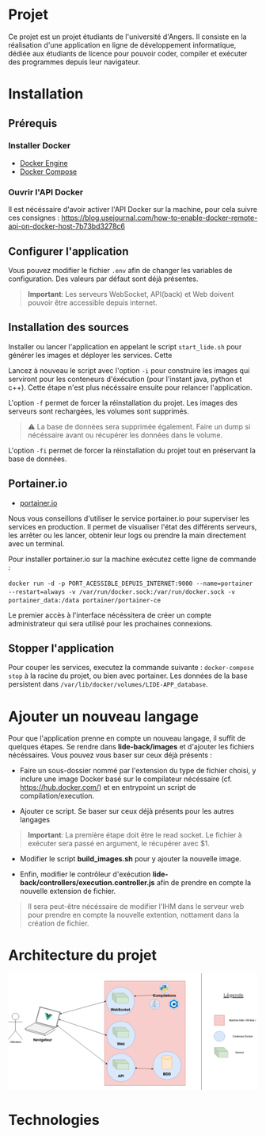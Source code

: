 # Projet

Ce projet est un projet étudiants de l'université d'Angers. Il consiste en la réalisation d'une application en ligne de développement informatique, dédiée aux étudiants de licence pour pouvoir coder, compiler et exécuter des programmes depuis leur navigateur.

# Installation
## Prérequis
### Installer Docker
- [Docker Engine](https://docs.docker.com/engine/install/)
- [Docker Compose](https://docs.docker.com/compose/install/)

### Ouvrir l'API Docker
Il est nécéssaire d'avoir activer l'API Docker sur la machine, pour cela suivre ces consignes :
https://blog.usejournal.com/how-to-enable-docker-remote-api-on-docker-host-7b73bd3278c6 


## Configurer l'application
Vous pouvez modifier le fichier `.env` afin de changer les variables de configuration. Des valeurs par défaut sont déjà présentes.

>  **Important**: Les serveurs WebSocket, API(back) et Web doivent pouvoir être accessible depuis internet.
  
  
## Installation des sources
Installer ou lancer l'application en appelant le script `start_lide.sh` pour générer les images et déployer les services. Cette 

Lancez à nouveau le script avec l'option `-i` pour construire les images qui serviront pour les conteneurs d'éxécution (pour l'instant java, python et c++). Cette étape n'est plus nécéssaire ensuite pour relancer l'application.  

L'option `-f` permet de forcer la réinstallation du projet. Les images des serveurs sont rechargées, les volumes sont supprimés.  
> :warning: La base de données sera supprimée également. Faire un dump si nécéssaire avant ou récupérer les données dans le volume.  
  
L'option `-fi` permet de forcer la réinstallation du projet tout en préservant la base de données.  


## Portainer.io
- [portainer.io](https://www.portainer.io/)

Nous vous conseillons d'utiliser le service portainer.io pour superviser les services en production. Il permet de visualiser l'état des différents serveurs, les arrêter ou les lancer, obtenir leur logs ou prendre la main directement avec un terminal.  

Pour installer portainer.io sur la machine exécutez cette ligne de commande :  

`docker run -d -p PORT_ACESSIBLE_DEPUIS_INTERNET:9000 --name=portainer --restart=always -v /var/run/docker.sock:/var/run/docker.sock -v portainer_data:/data portainer/portainer-ce`

Le premier accès à l'interface nécéssitera de créer un compte administrateur qui sera utilisé pour les prochaines connexions.  


## Stopper l'application
Pour couper les services, executez la commande suivante : `docker-compose stop` à la racine du projet, ou bien avec portainer. Les données de la base persistent dans `/var/lib/docker/volumes/LIDE-APP_database`.


# Ajouter un nouveau langage
Pour que l'application prenne en compte un nouveau langage, il suffit de quelques étapes. Se rendre dans **lide-back/images** et d'ajouter les fichiers nécéssaires. Vous pouvez vous baser sur ceux déjà présents :   

- Faire un sous-dossier nommé par l'extension du type de fichier choisi, y inclure une image Docker basé sur le compilateur nécéssaire (cf. https://hub.docker.com/) et en entrypoint un script de compilation/execution.  

- Ajouter ce script. Se baser sur ceux déjà présents pour les autres langages  
>  **Important**: La première étape doit être le read socket. Le fichier à exécuter sera passé en argument, le récupérer avec $1.

- Modifier le script **build_images.sh** pour y ajouter la nouvelle image.

- Enfin, modifier le contrôleur d'exécution **lide-back/controllers/execution.controller.js** afin de prendre en compte la nouvelle extension de fichier.  

> Il sera peut-être nécéssaire de modifier l'IHM dans le serveur web pour prendre en compte la nouvelle extention, nottament dans la création de fichier.  
  

 # Architecture du projet
 ![architecture macro de l'application](documents/architecture_generale.png "Architecture macro de l'application")  
 
 # Technologies

